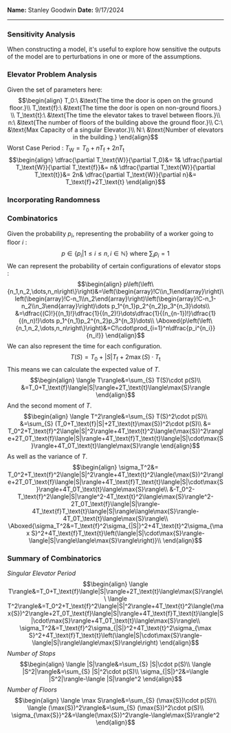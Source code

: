 **Name:** Stanley Goodwin
**Date:** 9/17/2024

---
### Sensitivity Analysis
When constructing a model, it's useful to explore how sensitive the outputs of the model are to perturbations in one or more of the assumptions.

### Elevator Problem Analysis
Given the set of parameters here:
$$\begin{align}
T_0:\ &\text{The time the door is open on the ground floor.}\\
T_\text{f}:\ &\text{The time the door is open on non-ground floors.} \\
T_\text{t}:\ &\text{The time the elevator takes to travel between floors.}\\
n:\ &\text{The number of floors of the building above the ground floor.}\\
C:\ &\text{Max Capacity of a singular Elevator.}\\
N:\ &\text{Number of elevators in the building.}
\end{align}$$
Worst Case Period : $T_\text{W} = T_0 + nT_\text{f} + 2nT_\text{t}$
$$\begin{align}
\dfrac{\partial T_\text{W}}{\partial T_0}&= 1& 
\dfrac{\partial T_\text{W}}{\partial T_\text{f}}&= n&
\dfrac{\partial T_\text{W}}{\partial T_\text{t}}&= 2n&
\dfrac{\partial T_\text{W}}{\partial n}&= T_\text{f}+2T_\text{t}
\end{align}$$

### Incorporating Randomness


### Combinatorics
Given the probability $p_i$, representing the probability of a worker going to floor $i$ :
$$p\in\left\{p_i|1\le i\le n, i\in\mathbb{N}\right\} \text{ where } \displaystyle\sum_i p_i = 1$$
We can represent the probability of certain configurations of elevator stops :
$$\begin{align}
p\left(\left\{n_1,n_2,\dots,n_n\right\}\right)&=\left(\begin{array}!C\\n_1\end{array}\right)\left(\begin{array}!C-n_1\\n_2\end{array}\right)\left(\begin{array}!C-n_1-n_2\\n_3\end{array}\right)\dots p_1^{n_1}p_2^{n_2}p_3^{n_3}\dots\\
&=\dfrac{(C)!}{(n_1)!}\dfrac{1}{(n_2)!}\dots\dfrac{1}{(n_{n-1})!}\dfrac{1}{(n_n)!}\dots p_1^{n_1}p_2^{n_2}p_3^{n_3}\dots\\
\Aboxed{p\left(\left\{n_1,n_2,\dots,n_n\right\}\right)&=C!\cdot\prod_{i=1}^n\dfrac{p_i^{n_i}}{n_i!}}
\end{align}$$
We can also represent the time for each configuration.
$$T\left(S\right)= T_0 + |S|T_\text{f} + 2\max(S)\cdot T_\text{t}$$
This means we can calculate the expected value of $T$.
$$\begin{align}
\langle T\rangle&=\sum_{S} T(S)\cdot p(S)\\
&=T_0+T_\text{f}\langle|S|\rangle+2T_\text{t}\langle\max{S}\rangle
\end{align}$$
And the second moment of $T$.
$$\begin{align}
\langle T^2\rangle&=\sum_{S} T(S)^2\cdot p(S)\\
&=\sum_{S} (T_0+T_\text{f}|S|+2T_\text{t}\max{S})^2\cdot p(S)\\
&= T_0^2+T_\text{f}^2\langle|S|^2\rangle+4T_\text{t}^2\langle(\max{S})^2\rangle+2T_0T_\text{f}\langle|S|\rangle+4T_\text{f}T_\text{t}\langle|S|\cdot\max{S}\rangle+4T_0T_\text{t}\langle\max{S}\rangle
\end{align}$$
As well as the variance of $T$.
$$\begin{align}
\sigma_T^2&= T_0^2+T_\text{f}^2\langle|S|^2\rangle+4T_\text{t}^2\langle(\max{S})^2\rangle+2T_0T_\text{f}\langle|S|\rangle+4T_\text{f}T_\text{t}\langle|S|\cdot\max{S}\rangle+4T_0T_\text{t}\langle\max{S}\rangle\\
&-T_0^2-T_\text{f}^2\langle|S|\rangle^2-4T_\text{t}^2\langle\max{S}\rangle^2-2T_0T_\text{f}\langle|S|\rangle-4T_\text{f}T_\text{t}\langle|S|\rangle\langle\max{S}\rangle-4T_0T_\text{t}\langle\max{S}\rangle\\
\Aboxed{\sigma_T^2&=T_\text{f}^2\sigma_{|S|}^2+4T_\text{t}^2\sigma_{\max S}^2+4T_\text{f}T_\text{t}\left(\langle|S|\cdot\max{S}\rangle-\langle|S|\rangle\langle\max{S}\rangle\right)}\\
\end{align}$$


### Summary of Combinatorics
*Singular Elevator Period*
$$\begin{align}
\langle T\rangle&=T_0+T_\text{f}\langle|S|\rangle+2T_\text{t}\langle\max{S}\rangle\\
\langle T^2\rangle&=T_0^2+T_\text{f}^2\langle|S|^2\rangle+4T_\text{t}^2\langle(\max{S})^2\rangle+2T_0T_\text{f}\langle|S|\rangle+4T_\text{f}T_\text{t}\langle|S|\cdot\max{S}\rangle+4T_0T_\text{t}\langle\max{S}\rangle\\
\sigma_T^2&=T_\text{f}^2\sigma_{|S|}^2+4T_\text{t}^2\sigma_{\max S}^2+4T_\text{f}T_\text{t}\left(\langle|S|\cdot\max{S}\rangle-\langle|S|\rangle\langle\max{S}\rangle\right)
\end{align}$$
*Number of Stops*
$$\begin{align}
\langle |S|\rangle&=\sum_{S} |S|\cdot p(S)\\
\langle |S^2|\rangle&=\sum_{S} |S|^2\cdot p(S)\\
\sigma_{|S|}^2&=\langle |S^2|\rangle-\langle |S|\rangle^2
\end{align}$$
*Number of Floors*
$$\begin{align}
\langle \max S\rangle&=\sum_{S} (\max{S})\cdot p(S)\\
\langle (\max{S})^2\rangle&=\sum_{S} (\max{S})^2\cdot p(S)\\
\sigma_{\max{S}}^2&=\langle(\max{S})^2\rangle-\langle\max{S}\rangle^2
\end{align}$$

